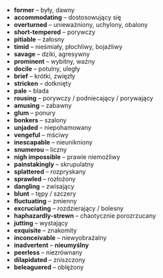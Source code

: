 - **former** – były, dawny
- **accommodating** – dostosowujący się
- **overturned** – unieważniony, uchylony, obalony
- **short-tempered** – porywczy
- **pitiable** – żałosny
- **timid** – nieśmiały, płochliwy, bojaźliwy
- **savage** – dziki, agresywny
- **prominent** – wybitny, ważny
- **docile** – potulny, uległy
- **brief** – krótki, zwięzły
- **stricken** – dotknięty
- **pale** – blada
- **rousing** – porywczy / podniecający / porywający
- **amusing** – zabawny
- **glum** – ponury
- **bonkers** – szalony
- **unjaded** – niepohamowany
- **vengeful** – mściwy
- **inescapable** – nieunikniony
- **snumerou** – liczny
- **nigh impossible** – prawie niemożliwy
- **painstakingly** – skrupulatny
- **splattered** – rozpryskany
- **sprawled** – rozłożony
- **dangling** – zwisający
- **blunt** – tępy / szczery
- **fluctuating** – zmienny
- **excruciating** – rozdzierający / bolesny
- **haphazardly-strewn** – chaotycznie porozrzucany
- **jutting** – wystający
- **exquisite** – znakomity
- **inconceivable** – niewyobrażalny
- **inadvertent** – **nieumyślny**
- **peerless** – niezrównany
- **dilapidated** – zniszczony
- **beleaguered** – oblężony
